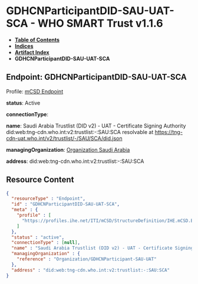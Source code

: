 # GDHCNParticipantDID-SAU-UAT-SCA - WHO SMART Trust v1.1.6

* [**Table of Contents**](toc.md)
* [**Indices**](indices.md)
* [**Artifact Index**](artifacts.md)
* **GDHCNParticipantDID-SAU-UAT-SCA**

## Endpoint: GDHCNParticipantDID-SAU-UAT-SCA

Profile: [mCSD Endpoint](https://profiles.ihe.net/ITI/mCSD/4.0.0/StructureDefinition-IHE.mCSD.Endpoint.html)

**status**: Active

**connectionType**: 

**name**: Saudi Arabia Trustlist (DID v2) - UAT - Certificate Signing Authority did:web:tng-cdn.who.int:v2:trustlist:-:SAU:SCA resolvable at https://tng-cdn-uat.who.int/v2/trustlist/-/SAU/SCA/did.json

**managingOrganization**: [Organization Saudi Arabia](Organization-GDHCNParticipant-SAU-UAT.md)

**address**: did:web:tng-cdn.who.int:v2:trustlist:-:SAU:SCA



## Resource Content

```json
{
  "resourceType" : "Endpoint",
  "id" : "GDHCNParticipantDID-SAU-UAT-SCA",
  "meta" : {
    "profile" : [
      "https://profiles.ihe.net/ITI/mCSD/StructureDefinition/IHE.mCSD.Endpoint"
    ]
  },
  "status" : "active",
  "connectionType" : [null],
  "name" : "Saudi Arabia Trustlist (DID v2) - UAT - Certificate Signing Authority\ndid:web:tng-cdn.who.int:v2:trustlist:-:SAU:SCA\nresolvable at https://tng-cdn-uat.who.int/v2/trustlist/-/SAU/SCA/did.json",
  "managingOrganization" : {
    "reference" : "Organization/GDHCNParticipant-SAU-UAT"
  },
  "address" : "did:web:tng-cdn.who.int:v2:trustlist:-:SAU:SCA"
}

```
